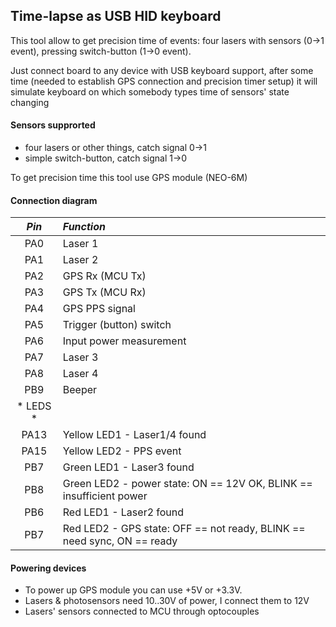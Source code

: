 ## Time-lapse as USB HID keyboard

This tool allow to get precision time of events: four lasers with sensors (0->1 event), pressing switch-button (1->0 event).

Just connect board to any device with USB keyboard support, after some time
(needed to establish GPS connection and precision timer setup) it will simulate
keyboard on which somebody types time of sensors' state changing


#### Sensors supprorted
* four lasers or other things, catch signal 0->1
* simple switch-button, catch signal 1->0

To get precision time this tool use GPS module (NEO-6M)

#### Connection diagram
| *Pin*  | *Function*  |
| :---: | :-------- |
| PA0  | Laser 1 |
| PA1  | Laser 2 |
| PA2  | GPS Rx (MCU Tx) |
| PA3  | GPS Tx (MCU Rx) |
| PA4  | GPS PPS signal |
| PA5  | Trigger (button) switch |
| PA6  | Input power measurement |
| PA7  | Laser 3 |
| PA8  | Laser 4 |
| PB9  | Beeper |
| * LEDS * |
| PA13 | Yellow LED1 - Laser1/4 found |
| PA15 | Yellow LED2 - PPS event |
| PB7  | Green LED1 - Laser3 found |
| PB8  | Green LED2 - power state: ON == 12V OK, BLINK == insufficient power |
| PB6  | Red LED1 - Laser2 found |
| PB7  | Red LED2 - GPS state: OFF == not ready, BLINK == need sync, ON == ready |


#### Powering devices
* To power up GPS module you can use +5V or +3.3V.
* Lasers & photosensors need 10..30V of power, I connect them to 12V
* Lasers' sensors connected to MCU through optocouples
